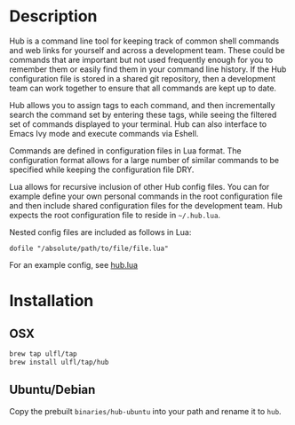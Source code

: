 # Description

Hub is a command line tool for keeping track of common shell commands and web
links for yourself and across a development team. These could be commands that
are important but not used frequently enough for you to remember them or easily
find them in your command line history. If the Hub configuration file is stored
in a shared git repository, then a development team can work together to ensure
that all commands are kept up to date.

Hub allows you to assign tags to each command, and then incrementally search the
command set by entering these tags, while seeing the filtered set of commands
displayed to your terminal. Hub can also interface to Emacs Ivy mode and execute
commands via Eshell.

Commands are defined in configuration files in Lua format. The configuration
format allows for a large number of similar commands to be specified while
keeping the configuration file DRY.

Lua allows for recursive inclusion of other Hub config files. You can for
example define your own personal commands in the root configuration file and
then include shared configuration files for the development team. Hub expects
the root configuration file to reside in `~/.hub.lua`.

Nested config files are included as follows in Lua:

    dofile "/absolute/path/to/file/file.lua"

For an example config, see [hub.lua](./example/hub.lua)

# Installation

## OSX

```bash
brew tap ulfl/tap
brew install ulfl/tap/hub
```

## Ubuntu/Debian

Copy the prebuilt `binaries/hub-ubuntu` into your path and rename it to `hub`.
